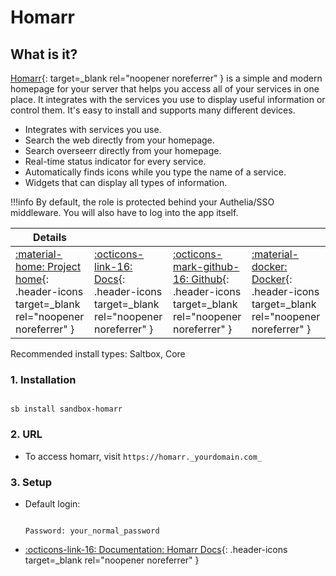 # Homarr

## What is it?

[Homarr](https://www.homarr.dev/){: target=_blank rel="noopener noreferrer" } is a simple and modern homepage for your server that helps you access all of your services in one place. It integrates with the services you use to display useful information or control them. It's easy to install and supports many different devices.

- Integrates with services you use.
- Search the web directly from your homepage.
- Search overseerr directly from your homepage.
- Real-time status indicator for every service.
- Automatically finds icons while you type the name of a service.
- Widgets that can display all types of information.

!!!info
    By default, the role is protected behind your Authelia/SSO middleware. You will also have to log into the app itself.

| Details     |             |             |             |
|-------------|-------------|-------------|-------------|
| [:material-home: Project home](https://homarr.dev/){: .header-icons target=_blank rel="noopener noreferrer" } | [:octicons-link-16: Docs](https://homarr.dev/docs/introduction/manage-services){: .header-icons target=_blank rel="noopener noreferrer" } | [:octicons-mark-github-16: Github](https://github.com/ajnart/homarr){: .header-icons target=_blank rel="noopener noreferrer" } | [:material-docker: Docker](https://hub.docker.com/r/ajnart/homarr/){: .header-icons target=_blank rel="noopener noreferrer" }|

Recommended install types: Saltbox, Core

### 1. Installation

``` shell

sb install sandbox-homarr

```

### 2. URL

- To access homarr, visit `https://homarr._yourdomain.com_`

### 3. Setup

- Default login:

  ``` { .yaml}

  Password: your_normal_password

  ```

- [:octicons-link-16: Documentation: Homarr Docs](https://homarr.dev/docs/introduction/manage-services){: .header-icons target=_blank rel="noopener noreferrer" }
